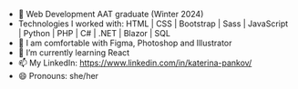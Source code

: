 
- 🔭 Web Development AAT graduate (Winter 2024)
- Technologies I worked with: HTML | CSS | Bootstrap | Sass | JavaScript | Python | PHP | C# | .NET | Blazor | SQL
- 🎨 I am comfortable with Figma, Photoshop and Illustrator
- 🌱 I’m currently learning React
- 📫 My LinkedIn: https://www.linkedin.com/in/katerina-pankov/
- 😄 Pronouns: she/her

